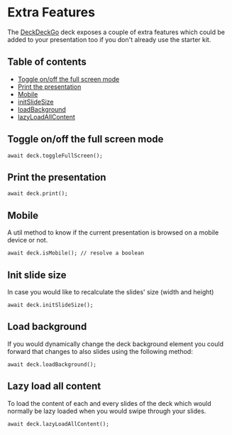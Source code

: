 # Extra Features

The [DeckDeckGo] deck exposes a couple of extra features which could be added to your presentation too if you don't already use the starter kit.

## Table of contents

- [Toggle on/off the full screen mode](#app-deck-extra-features-toggle-onoff-the-full-screen-mode)
- [Print the presentation](#app-deck-extra-features-print-the-presentation)
- [Mobile](#app-deck-extra-features-mobile)
- [initSlideSize](#app-deck-extra-features-init-slide-size)
- [loadBackground](#app-deck-extra-features-load-background)
- [lazyLoadAllContent](#app-deck-extra-features-lazy-load-all-content)

## Toggle on/off the full screen mode

```
await deck.toggleFullScreen();
```

## Print the presentation

```
await deck.print();
```

## Mobile

A util method to know if the current presentation is browsed on a mobile device or not.

```
await deck.isMobile(); // resolve a boolean
```

## Init slide size

In case you would like to recalculate the slides' size (width and height)

```
await deck.initSlideSize();
```

## Load background

If you would dynamically change the deck background element you could forward that changes to also slides using the following method:

```
await deck.loadBackground();
```

## Lazy load all content

To load the content of each and every slides of the deck which would normally be lazy loaded when you would swipe through your slides.

```
await deck.lazyLoadAllContent();
```

[deckdeckgo]: https://deckdeckgo.com
